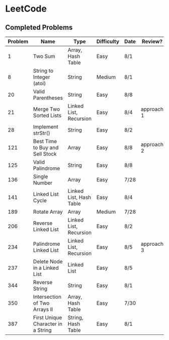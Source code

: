 # LeetCode

## Completed Problems

| Problem   | Name                               | Type                    | Difficulty | Date        | Review?    |
| --------- | ---------------------------------- | ----------------------- | ---------- | ----------- | ---------- |
| 1         | Two Sum                            | Array, Hash Table       | Easy       | 8/1         |            |
| 8         | String to Integer (atoi)           | String                  | Medium     | 8/1         |            |
| 20        | Valid Parentheses                  | String                  | Easy       | 8/8         |            |
| 21        | Merge Two Sorted Lists             | Linked List, Recursion  | Easy       | 8/4         | approach 1 |
| 28        | Implement strStr()                 | String                  | Easy       | 8/2         |            |
| 121       | Best Time to Buy and Sell Stock    | Array                   | Easy       | 8/8         | approach 2 |
| 125       | Valid Palindrome                   | String                  | Easy       | 8/8         |            |
| 136       | Single Number                      | Array                   | Easy       | 7/28        |            |
| 141       | Linked List Cycle                  | Linked List, Hash Table | Easy       | 8/4         |            |
| 189       | Rotate Array                       | Array                   | Medium     | 7/28        |            |
| 206       | Reverse Linked List                | Linked List, Recursion  | Easy       | 8/2         |            |
| 234       | Palindrome Linked List             | Linked List, Recursion  | Easy       | 8/5         | approach 3 |
| 237       | Delete Node in a Linked List       | Linked List             | Easy       | 8/5         |            |
| 344       | Reverse String                     | String                  | Easy       | 8/1         |            |
| 350       | Intersection of Two Arrays II      | Array, Hash Table       | Easy       | 7/30        |            |
| 387       | First Unique Character in a String | String, Hash Table      | Easy       | 8/1         |            |